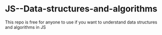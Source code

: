 # JS--Data-structures-and-algorithms
This repo is free for anyone to use if you want to understand data structures and algorithms in JS
